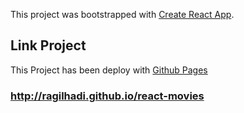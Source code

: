 This project was bootstrapped with [Create React App](https://github.com/facebook/create-react-app).

## Link Project

This Project has been deploy with [Github Pages](http://ragilhadi.github.io/react-movies)

### http://ragilhadi.github.io/react-movies